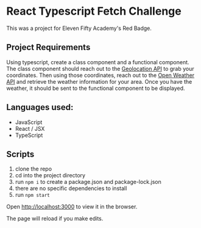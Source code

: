 # React Typescript Fetch Challenge 

This was a project for Eleven Fifty Academy's Red Badge.  

## Project Requirements

Using typescript, create a class component and a functional component. The class component should reach out to the [Geolocation API](https://developer.mozilla.org/en-US/docs/Web/API/Geolocation_API) to grab your coordinates. Then using those coordinates, reach out to the [Open Weather API](https://openweathermap.org/) and retrieve the weather information for your area.  Once you have the weather, it should be sent to the functional component to be displayed. 

## Languages used:

- JavaScript
- React / JSX
- TypeScript

## Scripts

1. clone the repo 
2. cd into the project directory
3. run `npm i` to create a package.json and package-lock.json 
4. there are no specific dependencies to install
5. run `npm start`

Open [http://localhost:3000](http://localhost:3000) to view it in the browser.

The page will reload if you make edits.


